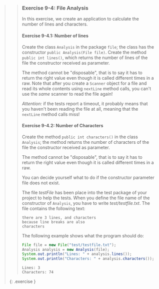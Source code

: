 >> ### Exercise 9-4: File Analysis
>>
>> In this exercise, we create an application to calculate the number of lines and characters.
>>
>> #### Exercise 9-4.1: Number of lines
>>
>> Create the class `Analysis` in the package `file`; the class has the constructor `public Analysis(File file)`. Create the method `public int lines()`, which returns the number of lines of the file the constructor received as parameter.
>>
>> The method cannot be "disposable", that is to say it has to return the right value even though it is called different times in a raw. Note that after you create a `Scanner` object for a file and read its whole contents using `nextLine` method calls, you can't use the *same* scanner to read the file again!
>>
>> *Attention:* if the tests report a timeout, it probably means that you haven't been reading the file at all, meaning that the `nextLine` method calls miss!
>>
>> #### Exercise 9-4.2: Number of Characters
>>
>> Create the method `public int characters()` in the class `Analysis`; the method returns the number of characters of the file the constructor received as parameter.
>>
>> The method cannot be "disposable", that is to say it has to return the right value even though it is called different times in a raw.
>>
>> You can decide yourself what to do if the constructor parameter file does not exist.
>>
>> The file *testFile* has been place into the test package of your project to help the tests. When you define the file name of the constructor of `Analysis`, you have to write *test/testfile.txt*. The file contains the following text:
>>
>>```output
>>there are 3 lines, and characters
>>because line breaks are also
>>characters
>>```
>>
>>The following example shows what the program should do:
>>
>>```java
>> File file = new File("test/testfile.txt");
>> Analysis analysis = new Analysis(file);
>> System.out.println("Lines: " + analysis.lines());
>> System.out.println("Characters: " + analysis.characters());
>>```
>>
>>```output
>>Lines: 3
>>Characters: 74
>>```
>>
>{: .exercise }